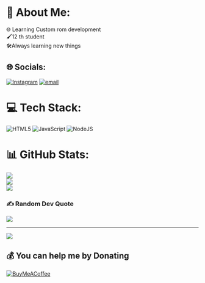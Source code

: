 
# 💫 About Me:
🌐 Learning Custom rom development <br>🖌️12 th student <br>🛠️Always learning new things


## 🌐 Socials:
[![Instagram](https://img.shields.io/badge/Instagram-%23E4405F.svg?logo=Instagram&logoColor=white)](https://instagram.com/d4rk_911) [![email](https://img.shields.io/badge/Email-D14836?logo=gmail&logoColor=white)](mailto:sudeepyadav7272@gmail.com) 

# 💻 Tech Stack:
![HTML5](https://img.shields.io/badge/html5-%23E34F26.svg?style=for-the-badge&logo=html5&logoColor=white) ![JavaScript](https://img.shields.io/badge/javascript-%23323330.svg?style=for-the-badge&logo=javascript&logoColor=%23F7DF1E) ![NodeJS](https://img.shields.io/badge/node.js-6DA55F?style=for-the-badge&logo=node.js&logoColor=white)
# 📊 GitHub Stats:
![](https://github-readme-stats.vercel.app/api?username=gensis01&theme=dark&hide_border=false&include_all_commits=true&count_private=true)<br/>
![](https://nirzak-streak-stats.vercel.app/?user=gensis01&theme=dark&hide_border=false)<br/>
![](https://github-readme-stats.vercel.app/api/top-langs/?username=gensis01&theme=dark&hide_border=false&include_all_commits=true&count_private=true&layout=compact)

### ✍️ Random Dev Quote
![](https://quotes-github-readme.vercel.app/api?type=horizontal&theme=radical)

---
[![](https://visitcount.itsvg.in/api?id=gensis01&icon=0&color=0)](https://visitcount.itsvg.in)

  ## 💰 You can help me by Donating
  [![BuyMeACoffee](https://img.shields.io/badge/Buy%20Me%20a%20Coffee-ffdd00?style=for-the-badge&logo=buy-me-a-coffee&logoColor=black)](https://buymeacoffee.com/Mufasa01) 

  
<!-- Proudly created with GPRM ( https://gprm.itsvg.in ) -->

